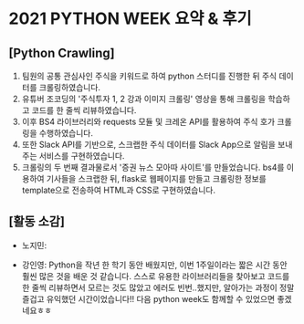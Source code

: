 # 2021 PYTHON WEEK 요약 & 후기

## [Python Crawling]
1. 팀원의 공통 관심사인 주식을 키워드로 하여 python 스터디를 진행한 뒤 주식 데이터를 크롤링하였습니다.
2. 유튜버 조코딩의 '주식투자 1, 2 강과 이미지 크롤링' 영상을 통해 크롤링을 학습하고 코드를 한 줄씩 리뷰하였습니다.
3. 이후 BS4 라이브러리와 requests 모듈 및 크레온 API를 활용하여 주식 호가 크롤링을 수행하였습니다.
4. 또한 Slack API를 기반으로, 스크랩한 주식 데이터를 Slack App으로 알림을 보내주는 서비스를 구현하였습니다.
5. 크롤링의 두 번째 결과물로서 '증권 뉴스 모아따 사이트'를 만들었습니다. bs4를 이용하여 기사들을 스크랩한 뒤, flask로 웹페이지를 만들고 크롤링한 정보를
template으로 전송하여 HTML과 CSS로 구현하였습니다.



## [활동 소감]

* 노지민:


* 강인영: Python을 작년 한 학기 동안 배웠지만, 이번 1주일이라는 짧은 시간 동안 훨씬 많은 것을 배운 것 같습니다. 스스로 유용한 라이브러리들을 찾아보고
 코드를 한 줄씩 리뷰하면서 모르는 것도 많았고 에러도 빈번..했지만, 알아가는 과정이 정말 즐겁고 유익했던 시간이었습니다!! 다음 python week도 함께할 수 있었으면 좋겠네요ㅎㅎ  
